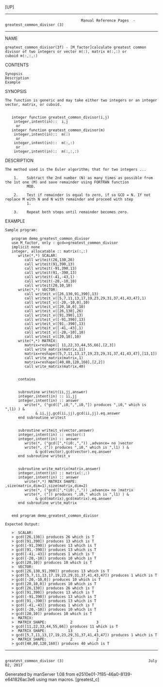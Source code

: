 [UP]

-----------------------------------------------------------------------------------------------------------------------------------
                                       Manual Reference Pages  - greatest_common_divisor (3)
-----------------------------------------------------------------------------------------------------------------------------------
                                                                 
NAME

    greatest_common_divisor(3f) - [M_factor]calculate greatest common divisor of two integers or vector m(:), matrix m(:,:) or
    cuboid m(:,:,:)

CONTENTS

    Synopsis
    Description
    Example

SYNOPSIS

    The function is generic and may take either two integers or an integer
    vector, matrix, or cuboid.


       integer function greatest_common_divisor(i,j)
        integer,intent(in)::  i,j
         or
       integer function greatest_common_divisor(m)
        integer,intent(in)::  m(:)
         or
        integer,intent(in)::  m(:,:)
         or
        integer,intent(in)::  m(:,:,:)



DESCRIPTION

    The method used is the Euler algorithm; that for two integers ...

        1.    Subtract the 2nd number (N) as many times as possible from the 1st one (M) and save remainder using FORTRAN function
              MOD.

        2.    Test if remainder is equal to zero, if so GCD = N. If not replace M with N and N with remainder and proceed with step
              1.

        3.    Repeat both steps until remainder becomes zero.

EXAMPLE

    Sample program:

       program demo_greatest_common_divisor
       use M_factor, only : gcd=>greatest_common_divisor
       implicit none
       integer, allocatable :: matrix(:,:)
          write(*,*) SCALAR: 
             call writeit(26,130,26)
             call writeit(91,390,13)
             call writeit(-91,390,13)
             call writeit(91,-390,13)
             call writeit(-41,-43,1)
             call writeit(-20,-10,10)
             call writeit(20,10,10)
          write(*,*) VECTOR: 
             call writeit_v([26,130,91,390],13)
             call writeit_v([5,7,11,13,17,19,23,29,31,37,41,43,47],1)
             call writeit_v([-20,-10,0],10)
             call writeit_v([20,10,0],10)
             call writeit_v([26,130],26)
             call writeit_v([91,390],13)
             call writeit_v([-91,390],13)
             call writeit_v([91,-390],13)
             call writeit_v([-41,-43],1)
             call writeit_v([-20,-10],10)
             call writeit_v([20,10],10)
          write(*,*) MATRIX: 
             matrix=reshape([ 11,22,33,44,55,66],[2,3])
             call write_matrix(matrix,11)
             matrix=reshape([5,7,11,13,17,19,23,29,31,37,41,43,47],[13,1])
             call write_matrix(matrix,1)
             matrix=reshape([40,80,120,160],[2,2])
             call write_matrix(matrix,40)


          contains


          subroutine writeit(ii,jj,answer)
          integer,intent(in) :: ii,jj
          integer,intent(in) :: answer
             write(*, ("gcd([",i0,",",i0,"]) produces ",i0," which is ",l1) ) &
                  & ii,jj,gcd(ii,jj),gcd(ii,jj).eq.answer
          end subroutine writeit


          subroutine writeit_v(vector,answer)
          integer,intent(in) :: vector(:)
          integer,intent(in) :: answer
             write(*, ("gcd([",*(i0:,",")) ,advance= no )vector
             write(*, ("]) produces ",i0," which is ",l1) ) &
                  & gcd(vector),gcd(vector).eq.answer
          end subroutine writeit_v


          subroutine write_matrix(matrix,answer)
          integer,intent(in) :: matrix(:,:)
          integer,intent(in) :: answer
             write(*,*) MATRIX SHAPE: ,size(matrix,dim=1),size(matrix,dim=2)
             write(*, ("gcd([",*(i0:,",")) ,advance= no )matrix
             write(*, ("]) produces ",i0," which is ",l1) ) &
                  & gcd(matrix),gcd(matrix).eq.answer
          end subroutine write_matrix


       end program demo_greatest_common_divisor

    Expected Output:

       >  SCALAR:
       > gcd([26,130]) produces 26 which is T
       > gcd([91,390]) produces 13 which is T
       > gcd([-91,390]) produces 13 which is T
       > gcd([91,-390]) produces 13 which is T
       > gcd([-41,-43]) produces 1 which is T
       > gcd([-20,-10]) produces 10 which is T
       > gcd([20,10]) produces 10 which is T
       >  VECTOR:
       > gcd([26,130,91,390]) produces 13 which is T
       > gcd([5,7,11,13,17,19,23,29,31,37,41,43,47]) produces 1 which is T
       > gcd([-20,-10,0]) produces 10 which is T
       > gcd([20,10,0]) produces 10 which is T
       > gcd([26,130]) produces 26 which is T
       > gcd([91,390]) produces 13 which is T
       > gcd([-91,390]) produces 13 which is T
       > gcd([91,-390]) produces 13 which is T
       > gcd([-41,-43]) produces 1 which is T
       > gcd([-20,-10]) produces 10 which is T
       > gcd([20,10]) produces 10 which is T
       >  MATRIX:
       >  MATRIX SHAPE:           2           3
       > gcd([11,22,33,44,55,66]) produces 11 which is T
       >  MATRIX SHAPE:          13           1
       > gcd([5,7,11,13,17,19,23,29,31,37,41,43,47]) produces 1 which is T
       >  MATRIX SHAPE:           2           2
       > gcd([40,80,120,160]) produces 40 which is T



-----------------------------------------------------------------------------------------------------------------------------------

                                                    greatest_common_divisor (3)                                       July 02, 2017

Generated by manServer 1.08 from e2510e01-7f85-46a0-8139-e641826ac3e6 using man macros.
                                                           [greatest_c]
